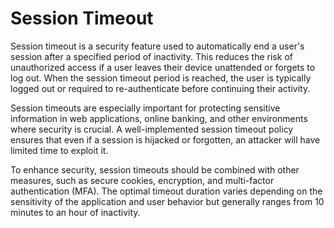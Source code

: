 
# Session Timeout

Session timeout is a security feature used to automatically end a user's session after a specified period of inactivity. This reduces the risk of unauthorized access if a user leaves their device unattended or forgets to log out. When the session timeout period is reached, the user is typically logged out or required to re-authenticate before continuing their activity.

Session timeouts are especially important for protecting sensitive information in web applications, online banking, and other environments where security is crucial. A well-implemented session timeout policy ensures that even if a session is hijacked or forgotten, an attacker will have limited time to exploit it.

To enhance security, session timeouts should be combined with other measures, such as secure cookies, encryption, and multi-factor authentication (MFA). The optimal timeout duration varies depending on the sensitivity of the application and user behavior but generally ranges from 10 minutes to an hour of inactivity.